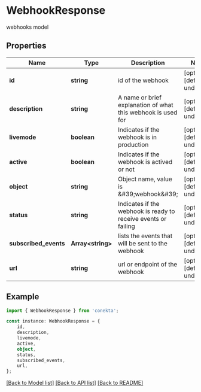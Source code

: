 # WebhookResponse

webhooks model

## Properties

Name | Type | Description | Notes
------------ | ------------- | ------------- | -------------
**id** | **string** | id of the webhook | [optional] [default to undefined]
**description** | **string** | A name or brief explanation of what this webhook is used for | [optional] [default to undefined]
**livemode** | **boolean** | Indicates if the webhook is in production | [optional] [default to undefined]
**active** | **boolean** | Indicates if the webhook is actived or not | [optional] [default to undefined]
**object** | **string** | Object name, value is \&#39;webhook\&#39; | [optional] [default to undefined]
**status** | **string** | Indicates if the webhook is ready to receive events or failing | [optional] [default to undefined]
**subscribed_events** | **Array&lt;string&gt;** | lists the events that will be sent to the webhook | [optional] [default to undefined]
**url** | **string** | url or endpoint of the webhook | [optional] [default to undefined]

## Example

```typescript
import { WebhookResponse } from 'conekta';

const instance: WebhookResponse = {
    id,
    description,
    livemode,
    active,
    object,
    status,
    subscribed_events,
    url,
};
```

[[Back to Model list]](../README.md#documentation-for-models) [[Back to API list]](../README.md#documentation-for-api-endpoints) [[Back to README]](../README.md)
